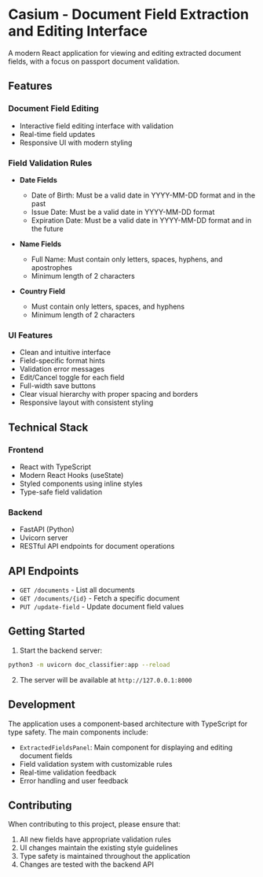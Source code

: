 # Casium - Document Field Extraction and Editing Interface

A modern React application for viewing and editing extracted document fields, with a focus on passport document validation.

## Features

### Document Field Editing
- Interactive field editing interface with validation
- Real-time field updates
- Responsive UI with modern styling

### Field Validation Rules
- **Date Fields**
  - Date of Birth: Must be a valid date in YYYY-MM-DD format and in the past
  - Issue Date: Must be a valid date in YYYY-MM-DD format
  - Expiration Date: Must be a valid date in YYYY-MM-DD format and in the future

- **Name Fields**
  - Full Name: Must contain only letters, spaces, hyphens, and apostrophes
  - Minimum length of 2 characters

- **Country Field**
  - Must contain only letters, spaces, and hyphens
  - Minimum length of 2 characters

### UI Features
- Clean and intuitive interface
- Field-specific format hints
- Validation error messages
- Edit/Cancel toggle for each field
- Full-width save buttons
- Clear visual hierarchy with proper spacing and borders
- Responsive layout with consistent styling

## Technical Stack

### Frontend
- React with TypeScript
- Modern React Hooks (useState)
- Styled components using inline styles
- Type-safe field validation

### Backend
- FastAPI (Python)
- Uvicorn server
- RESTful API endpoints for document operations

## API Endpoints

- `GET /documents` - List all documents
- `GET /documents/{id}` - Fetch a specific document
- `PUT /update-field` - Update document field values

## Getting Started

1. Start the backend server:
```bash
python3 -m uvicorn doc_classifier:app --reload
```

2. The server will be available at `http://127.0.0.1:8000`

## Development

The application uses a component-based architecture with TypeScript for type safety. The main components include:

- `ExtractedFieldsPanel`: Main component for displaying and editing document fields
- Field validation system with customizable rules
- Real-time validation feedback
- Error handling and user feedback

## Contributing

When contributing to this project, please ensure that:
1. All new fields have appropriate validation rules
2. UI changes maintain the existing style guidelines
3. Type safety is maintained throughout the application
4. Changes are tested with the backend API